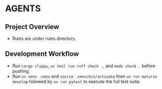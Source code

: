 # AGENTS

## Project Overview

- Rules are under rules directory.

## Development Workflow

- Run `cargo clippy`, `uv tool run ruff check .`, and `mado check .` before pushing.
- Run `uv venv .venv` and `source .venv/bin/activate` then
  `uv run maturin develop` followed by `uv run pytest` to execute the full
  test suite.
